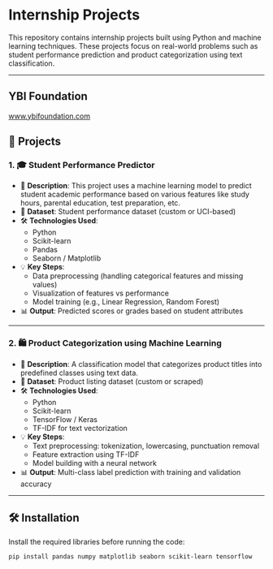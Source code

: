 # Internship Projects 

This repository contains internship projects built using Python and machine learning techniques. These projects focus on real-world problems such as student performance prediction and product categorization using text classification.

---
## YBI Foundation 
www.ybifoundation.com

## 📁 Projects

### 1. 🎓 Student Performance Predictor

- 📌 **Description**: This project uses a machine learning model to predict student academic performance based on various features like study hours, parental education, test preparation, etc.
- 📂 **Dataset**: Student performance dataset (custom or UCI-based)
- 🛠 **Technologies Used**:
  - Python
  - Scikit-learn
  - Pandas
  - Seaborn / Matplotlib
- 💡 **Key Steps**:
  - Data preprocessing (handling categorical features and missing values)
  - Visualization of features vs performance
  - Model training (e.g., Linear Regression, Random Forest)
- 📊 **Output**: Predicted scores or grades based on student attributes

---

### 2. 🛍️ Product Categorization using Machine Learning

- 📌 **Description**: A classification model that categorizes product titles into predefined classes using text data.
- 📂 **Dataset**: Product listing dataset (custom or scraped)
- 🛠 **Technologies Used**:
  - Python
  - Scikit-learn
  - TensorFlow / Keras
  - TF-IDF for text vectorization
- 💡 **Key Steps**:
  - Text preprocessing: tokenization, lowercasing, punctuation removal
  - Feature extraction using TF-IDF
  - Model building with a neural network
- 📊 **Output**: Multi-class label prediction with training and validation accuracy

---

## 🛠 Installation

Install the required libraries before running the code:

```bash
pip install pandas numpy matplotlib seaborn scikit-learn tensorflow






